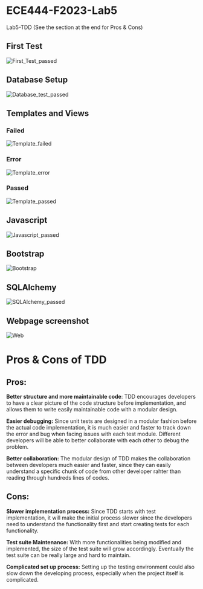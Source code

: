 # ECE444-F2023-Lab5
Lab5-TDD (See the section at the end for Pros & Cons)

## First Test
![First_Test_passed](https://github.com/tl07172/ECE444-F2023-Lab5/assets/84355002/e1d860c5-02e7-4d58-a7e4-3a9e3453869e)

## Database Setup 
![Database_test_passed](https://github.com/tl07172/ECE444-F2023-Lab5/assets/84355002/6088a2a6-06cc-417e-8643-dc1cab27caa3)

## Templates and Views 
### Failed
![Template_failed](https://github.com/tl07172/ECE444-F2023-Lab5/assets/84355002/730496f6-6f6e-4a0d-b46d-3e4885ba1c54)

### Error
![Template_error](https://github.com/tl07172/ECE444-F2023-Lab5/assets/84355002/e1bf9fde-9c2e-4478-a869-527c1660b939)

### Passed
![Template_passed](https://github.com/tl07172/ECE444-F2023-Lab5/assets/84355002/1069b400-8790-4bbe-8e86-bc2ba3db993f)

## Javascript
![Javascript_passed](https://github.com/tl07172/ECE444-F2023-Lab5/assets/84355002/9b6eae43-0670-44d0-8459-c6d9d3e81c88)

## Bootstrap
![Bootstrap](https://github.com/tl07172/ECE444-F2023-Lab5/assets/84355002/1d33417e-ffa0-4624-b0c6-569f5db9e30b)

## SQLAlchemy
![SQLAlchemy_passed](https://github.com/tl07172/ECE444-F2023-Lab5/assets/84355002/99353306-e106-4288-a9a2-2de48919dfd1)

## Webpage screenshot
![Web](https://github.com/tl07172/ECE444-F2023-Lab5/assets/84355002/b33ccf82-0a25-4c7b-afae-5c6c867fd803)

# Pros & Cons of TDD
## Pros:
**Better structure and more maintainable code**: TDD encourages developers to have a clear picture of the code structure before implementation, and allows them to write easily maintainable code with a modular design.

**Easier debugging:** Since unit tests are designed in a modular fashion before the actual code implementation, it is much easier and faster to track down the error and bug when facing issues with each test module. Different developers will be able to better collaborate with each other to debug the problem.

**Better collaboration:** The modular design of TDD makes the collaboration between developers much easier and faster, since they can easily understand a specific chunk of code from other developer rahter than reading through hundreds lines of codes.

## Cons:
**Slower implementation process:** Since TDD starts with test implementation, it will make the initial process slower since the developers need to understand the functionality first and start creating tests for each functionality.

**Test suite Maintenance:** With more functionalities being modified and implemented, the size of the test suite will grow accordingly. Eventually the test suite can be really large and hard to maintain.

**Complicated set up process:** Setting up the testing environment could also slow down the developing process, especially when the project itself is complicated.
